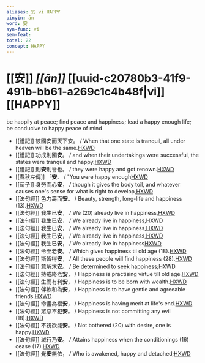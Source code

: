 ```yaml
---
aliases: 安 vi HAPPY
pinyin: ān
word: 安
syn-func: vi
sem-feat: 
total: 22
concept: HAPPY 
---
```

# [[安]] *[[ān]]*  [[uuid-c20780b3-41f9-491b-bb61-a269c1c4b48f|vi]] [[HAPPY]]
be happily at peace; find peace and happiness; lead a happy enough life; be conducive to happy peace of mind
 - [[禮記]] 彼國安而天下安。 / When that one state is tranquil, all under heaven will be the same.[HXWD](https://hxwd.org/textview.html?location=KR1d0052_tls_046-12a.9)
 - [[禮記]] 功成則國**安**。 / and when their undertakings were successful, the states were tranquil and happy.[HXWD](https://hxwd.org/textview.html?location=KR1d0052_tls_047-3a.23)
 - [[禮記]] 則**安**則譽也。 / they were happy and got renown.[HXWD](https://hxwd.org/textview.html?location=KR1d0052_tls_047-6a.13)
 - [[春秋左傳]] 「**安**、 / "You were happy enough[HXWD](https://hxwd.org/textview.html?location=KR1e0001_tls_011-64a.33)
 - [[荀子]] 身勞而心**安**，
                     / though it gives the body toil, and whatever causes one's sense for what is right to develop,[HXWD](https://hxwd.org/textview.html?location=KR3a0002_tls_002-5a.9)
 - [[法句經]] 色力壽而**安**。 / Beauty, strength, long-life and happiness (13).[HXWD](https://hxwd.org/textview.html?location=KR6b0067_T_001-0564c.13)
 - [[法句經]] 我生已**安**， / We (20) already live in happiness,[HXWD](https://hxwd.org/textview.html?location=KR6b0067_T_002-0567b.52)
 - [[法句經]] 我生已**安**， / We already live in happiness,[HXWD](https://hxwd.org/textview.html?location=KR6b0067_T_002-0567b.56)
 - [[法句經]] 我生已**安**， / We already live in happiness,[HXWD](https://hxwd.org/textview.html?location=KR6b0067_T_002-0567b.60)
 - [[法句經]] 我生已**安**， / We already live in happiness,[HXWD](https://hxwd.org/textview.html?location=KR6b0067_T_002-0567b.64)
 - [[法句經]] 我生已**安**， / We already live in happiness[HXWD](https://hxwd.org/textview.html?location=KR6b0067_T_002-0567b.68)
 - [[法句經]] 令至老**安**。 / Which gives happiness til old age (18).[HXWD](https://hxwd.org/textview.html?location=KR6b0067_T_002-0567c.20)
 - [[法句經]] 斯皆得**安**， / All these people will find happiness (28).[HXWD](https://hxwd.org/textview.html?location=KR6b0067_T_002-0568a.81)
 - [[法句經]] 意解求**安**。 / Be determined to seek happiness;[HXWD](https://hxwd.org/textview.html?location=KR6b0067_T_002-0569a.41)
 - [[法句經]] 持戒終老**安**， / Happiness is practising virtue till old age.[HXWD](https://hxwd.org/textview.html?location=KR6b0067_T_002-0570c.14)
 - [[法句經]] 生而有利**安**， / Happiness is to be born with wealth.[HXWD](https://hxwd.org/textview.html?location=KR6b0067_T_002-0570c.6)
 - [[法句經]] 伴軟和為**安**， / Happiness is to have gentle and agreeable friends.[HXWD](https://hxwd.org/textview.html?location=KR6b0067_T_002-0570c.7)
 - [[法句經]] 命盡為福**安**， / Happiness is having merit at life's end.[HXWD](https://hxwd.org/textview.html?location=KR6b0067_T_002-0570c.8)
 - [[法句經]] 眾惡不犯**安**。 / Happiness is not committing any evil (18).[HXWD](https://hxwd.org/textview.html?location=KR6b0067_T_002-0570c.9)
 - [[法句經]] 不視欲能**安**。 / Not bothered (20) with desire, one is happy.[HXWD](https://hxwd.org/textview.html?location=KR6b0067_T_002-0571a.41)
 - [[法句經]] 滅行乃**安**。 / Attains happiness when the conditionings (16) cease (17).[HXWD](https://hxwd.org/textview.html?location=KR6b0067_T_002-0572a.30)
 - [[法句經]] 覺**安**無依， / Who is awakened, happy and detached;[HXWD](https://hxwd.org/textview.html?location=KR6b0067_T_002-0573a.43)
